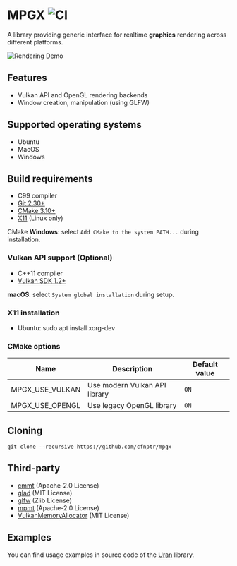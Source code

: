 # MPGX ![CI](https://github.com/cfnptr/mpgx/actions/workflows/cmake.yml/badge.svg)

A library providing generic interface for realtime **graphics** rendering across different platforms.

![Rendering Demo](https://user-images.githubusercontent.com/20398717/174491973-aa39074d-587f-4b2f-8ed1-e4231f47c102.jpeg)

## Features

* Vulkan API and OpenGL rendering backends
* Window creation, manipulation (using GLFW)

## Supported operating systems

* Ubuntu
* MacOS
* Windows

## Build requirements

* C99 compiler
* [Git 2.30+](https://git-scm.com/)
* [CMake 3.10+](https://cmake.org/)
* [X11](https://www.x.org/) (Linux only)

CMake **Windows**: select ```Add CMake to the system PATH...``` during installation.

### Vulkan API support (Optional)

* C++11 compiler
* [Vulkan SDK 1.2+](https://vulkan.lunarg.com/)

**macOS**: select ```System global installation``` during setup.

### X11 installation

* Ubuntu: sudo apt install xorg-dev

### CMake options

| Name                | Description                   | Default value |
|---------------------|-------------------------------|---------------|
| MPGX_USE_VULKAN     | Use modern Vulkan API library | `ON`          |
| MPGX_USE_OPENGL     | Use legacy OpenGL library     | `ON`          |

## Cloning

```
git clone --recursive https://github.com/cfnptr/mpgx
```

## Third-party

* [cmmt](https://github.com/cfnptr/cmmt/) (Apache-2.0 License)
* [glad](https://glad.dav1d.de/) (MIT License)
* [glfw](https://www.glfw.org/) (Zlib License)
* [mpmt](https://github.com/cfnptr/mpmt/) (Apache-2.0 License)
* [VulkanMemoryAllocator](https://gpuopen.com/vulkan-memory-allocator/) (MIT License)

## Examples

You can find usage examples in source code of the [Uran](https://github.com/cfnptr/uran/) library.
